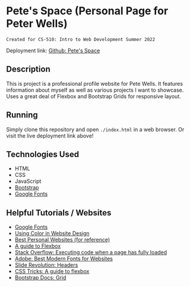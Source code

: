 # Pete's Space (Personal Page for Peter Wells)
`Created for CS-510: Intro to Web Development Summer 2022`

Deployment link: [Github: Pete's Space](https://unfinishedideas.github.io/personalWebsiteProject/)

## Description

This is project is a professional profile website for Pete Wells. It features information about myself as well as various projects I want to showcase. Uses a great deal of Flexbox and Bootstrap Grids for responsive layout.

## Running

Simply clone this repository and open `./index.html` in a web browser. Or visit the live deployment link above!

## Technologies Used

* HTML
* CSS
* JavaScript
* [Bootstrap](https://getbootstrap.com/)
* [Google Fonts](https://fonts.google.com/)

## Helpful Tutorials / Websites

* [Google Fonts](https://developers.google.com/fonts/docs/getting_started)
* [Using Color in Website Design](https://www.flux-academy.com/blog/how-to-strategically-use-color-in-website-design)
* [Best Personal Websites (for reference)](https://blog.hubspot.com/marketing/best-personal-websites)
* [A guide to Flexbox](https://css-tricks.com/snippets/css/a-guide-to-flexbox/)
* [Stack Overflow: Executing code when a page has fully loaded](https://stackoverflow.com/questions/1033398/how-to-execute-a-function-when-page-has-fully-loaded)
* [Adobe: Best Modern Fonts for Websites](https://xd.adobe.com/ideas/principles/web-design/best-modern-fonts-for-websites/)
* [Slide Revolution: Headers](https://www.sliderrevolution.com/design/website-header/)
* [CSS Tricks: A guide to flexbox](https://css-tricks.com/snippets/css/a-guide-to-flexbox/)
* [Bootstrap Docs: Grid](https://getbootstrap.com/docs/4.0/layout/grid/)
